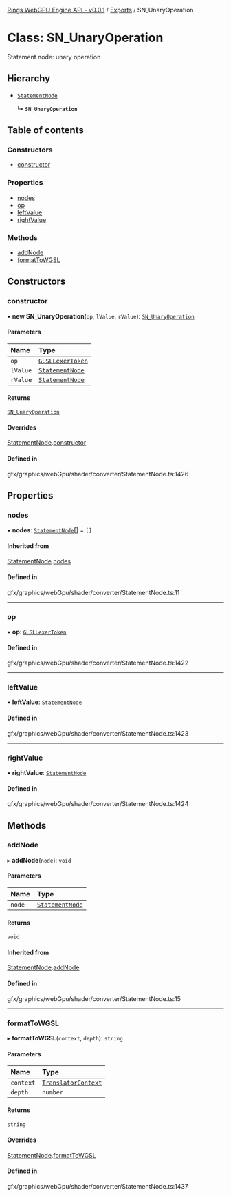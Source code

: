 [Rings WebGPU Engine API - v0.0.1](../README.md) / [Exports](../modules.md) / SN\_UnaryOperation

# Class: SN\_UnaryOperation

Statement node: unary operation

## Hierarchy

- [`StatementNode`](StatementNode.md)

  ↳ **`SN_UnaryOperation`**

## Table of contents

### Constructors

- [constructor](SN_UnaryOperation.md#constructor)

### Properties

- [nodes](SN_UnaryOperation.md#nodes)
- [op](SN_UnaryOperation.md#op)
- [leftValue](SN_UnaryOperation.md#leftvalue)
- [rightValue](SN_UnaryOperation.md#rightvalue)

### Methods

- [addNode](SN_UnaryOperation.md#addnode)
- [formatToWGSL](SN_UnaryOperation.md#formattowgsl)

## Constructors

### constructor

• **new SN_UnaryOperation**(`op`, `lValue`, `rValue`): [`SN_UnaryOperation`](SN_UnaryOperation.md)

#### Parameters

| Name | Type |
| :------ | :------ |
| `op` | [`GLSLLexerToken`](GLSLLexerToken.md) |
| `lValue` | [`StatementNode`](StatementNode.md) |
| `rValue` | [`StatementNode`](StatementNode.md) |

#### Returns

[`SN_UnaryOperation`](SN_UnaryOperation.md)

#### Overrides

[StatementNode](StatementNode.md).[constructor](StatementNode.md#constructor)

#### Defined in

gfx/graphics/webGpu/shader/converter/StatementNode.ts:1426

## Properties

### nodes

• **nodes**: [`StatementNode`](StatementNode.md)[] = `[]`

#### Inherited from

[StatementNode](StatementNode.md).[nodes](StatementNode.md#nodes)

#### Defined in

gfx/graphics/webGpu/shader/converter/StatementNode.ts:11

___

### op

• **op**: [`GLSLLexerToken`](GLSLLexerToken.md)

#### Defined in

gfx/graphics/webGpu/shader/converter/StatementNode.ts:1422

___

### leftValue

• **leftValue**: [`StatementNode`](StatementNode.md)

#### Defined in

gfx/graphics/webGpu/shader/converter/StatementNode.ts:1423

___

### rightValue

• **rightValue**: [`StatementNode`](StatementNode.md)

#### Defined in

gfx/graphics/webGpu/shader/converter/StatementNode.ts:1424

## Methods

### addNode

▸ **addNode**(`node`): `void`

#### Parameters

| Name | Type |
| :------ | :------ |
| `node` | [`StatementNode`](StatementNode.md) |

#### Returns

`void`

#### Inherited from

[StatementNode](StatementNode.md).[addNode](StatementNode.md#addnode)

#### Defined in

gfx/graphics/webGpu/shader/converter/StatementNode.ts:15

___

### formatToWGSL

▸ **formatToWGSL**(`context`, `depth`): `string`

#### Parameters

| Name | Type |
| :------ | :------ |
| `context` | [`TranslatorContext`](TranslatorContext.md) |
| `depth` | `number` |

#### Returns

`string`

#### Overrides

[StatementNode](StatementNode.md).[formatToWGSL](StatementNode.md#formattowgsl)

#### Defined in

gfx/graphics/webGpu/shader/converter/StatementNode.ts:1437
